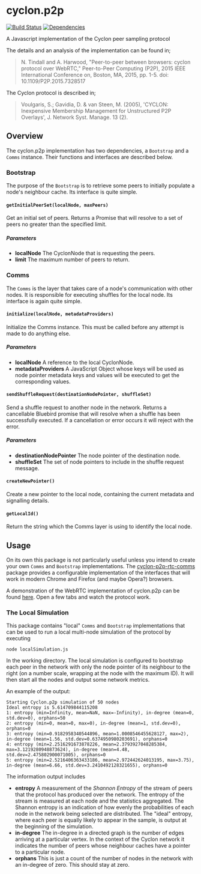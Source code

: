 cyclon.p2p
==========

[![Build Status](https://travis-ci.org/nicktindall/cyclon.p2p.svg?branch=master)](https://travis-ci.org/nicktindall/cyclon.p2p)
[![Dependencies](https://david-dm.org/nicktindall/cyclon.p2p.png)](https://david-dm.org/nicktindall/cyclon.p2p)

A Javascript implementation of the Cyclon peer sampling protocol

The details and an analysis of the implementation can be found in;

> N. Tindall and A. Harwood, "Peer-to-peer between browsers: cyclon protocol over WebRTC," Peer-to-Peer Computing (P2P), 2015 IEEE International Conference on, Boston, MA, 2015, pp. 1-5.
>doi: 10.1109/P2P.2015.7328517

The Cyclon protocol is described in;

> Voulgaris, S.; Gavidia, D. & van Steen, M. (2005), 'CYCLON: Inexpensive Membership Management for Unstructured P2P Overlays', J. Network Syst. Manage. 13 (2).

Overview
--------
The cyclon.p2p implementation has two dependencies, a `Bootstrap` and a `Comms` instance. Their functions and interfaces are described below.

### Bootstrap
The purpose of the `Bootstrap` is to retrieve some peers to initially populate a node's neighbour cache. Its interface is quite simple.

#### `getInitialPeerSet(localNode, maxPeers)`
Get an initial set of peers. Returns a Promise that will resolve to a set of peers no greater than the specified limit.

##### Parameters
* **localNode** The CyclonNode that is requesting the peers.
* **limit** The maximum number of peers to return.

### Comms
The `Comms` is the layer that takes care of a node's communication with other nodes. It is responsible for executing shuffles for the local node. Its interface is again quite simple.

#### `initialize(localNode, metadataProviders)`
Initialize the Comms instance. This must be called before any attempt is made to do anything else.

##### Parameters
* **localNode** A reference to the local CyclonNode.
* **metadataProviders** A JavaScript Object whose keys will be used as node pointer metadata keys and values will be executed to get the corresponding values.

#### `sendShuffleRequest(destinationNodePointer, shuffleSet)`
Send a shuffle request to another node in the network. Returns a cancellable Bluebird promise that will resolve when a shuffle has been successfully executed. If a cancellation or error occurs it will reject with the error.

##### Parameters
* **destinationNodePointer** The node pointer of the destination node.
* **shuffleSet** The set of node pointers to include in the shuffle request message.

#### `createNewPointer()`
Create a new pointer to the local node, containing the current metadata and signalling details.

#### `getLocalId()`
Return the string which the Comms layer is using to identify the local node.

Usage
-----
On its own this package is not particularly useful unless you intend to create your own `Comms` and `Bootstrap` implementations. The [cyclon-p2p-rtc-comms](https://github.com/nicktindall/cyclon.p2p-rtc-comms) package provides a configurable implementation of the interfaces that will work in modern Chrome and Firefox (and maybe Opera?) browsers. 

A demonstration of the WebRTC implementation of cyclon.p2p can be found [here](http://cyclon-js-demo.herokuapp.com). Open a few tabs and watch the protocol work.

### The Local Simulation
This package contains "local" `Comms` and `Bootstrap` implementations that can be used to run a local multi-node simulation of the protocol by executing
 
```
node localSimulation.js
```

In the working directory. The local simulation is configured to bootstrap each peer in the network with only the node pointer of its neighbour to the right (on a number scale, wrapping at the node with the maximum ID). It will then start all the nodes and output some network metrics.

An example of the output:
```
Starting Cyclon.p2p simulation of 50 nodes
Ideal entropy is 5.614709844115208
1: entropy (min=Infinity, mean=NaN, max=-Infinity), in-degree (mean=0, std.dev=0), orphans=50
2: entropy (min=0, mean=0, max=0), in-degree (mean=1, std.dev=0), orphans=0
3: entropy (min=0.9182958340544896, mean=1.0008546455628127, max=2), in-degree (mean=1.56, std.dev=0.6374950980203691), orphans=0
4: entropy (min=2.2516291673878226, mean=2.3793927048285384, max=3.1219280948873624), in-degree (mean=4.48, std.dev=2.475802900071005), orphans=0
5: entropy (min=2.5216406363433186, mean=2.972442624013195, max=3.75), in-degree (mean=6.66, std.dev=3.2410492128321655), orphans=0
```

The information output includes

* **entropy** A measurement of the *Shannon Entropy* of the stream of peers that the protocol has produced over the network. The entropy of the stream is measured at each node and the statistics aggregated. The Shannon entropy is an indication of how evenly the probabilities of each node in the network being selected are distributed. The "ideal" entropy, where each peer is equally likely to appear in the sample, is output at the beginning of the simulation.
* **in-degree** The in-degree in a directed graph is the number of edges arriving at a particular vertex. In the context of the Cyclon network it indicates the number of peers whose neighbour caches have a pointer to a particular node.
* **orphans** This is just a count of the number of nodes in the network with an in-degree of zero. This should stay at zero.
